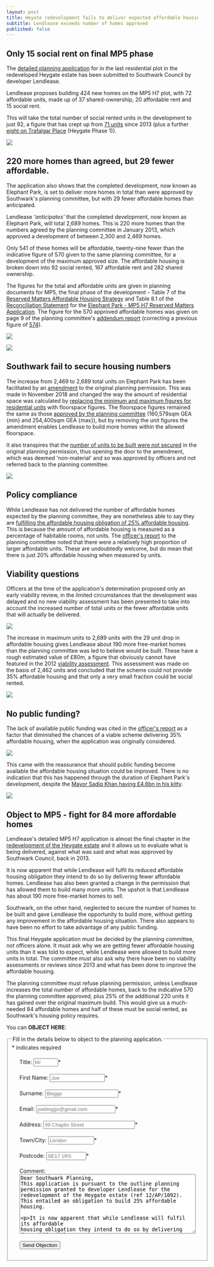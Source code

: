 ```yaml
---
layout: post
title: Heyate redevelopment fails to deliver expected affordable housing
subtitle: Lendlease exceeds number of homes approved
published: false
---
```


## Only 15 social rent on final MP5 phase

The [detailed planning application](https://planning.southwark.gov.uk/online-applications/applicationDetails.do?activeTab=externalDocuments&keyVal=_STHWR_DCAPR_9582742) for in the last residential plot in the redeveloped Heygate estate has been submitted to Southwark Council by developer Lendlease.

Lendlease proposes building 424 new homes on the MP5 H7 plot, with 72 affordable units, made up of 37 shared-ownership, 20 affordable rent and 15 social rent.

This will take the total number of social rented units in the development to just 92, a figure that has crept up from [71 units](http://35percent.org/2013-01-13-will-the-planning-committee-see-sense/) since 2013 (plus a further [eight on Trafalgar Place](http://planbuild.southwark.gov.uk/documents/?GetDocument=%7b%7b%7b!DcDunvLF2MOAcCag9FShbg%3d%3d!%7d%7d%7d) (Heygate Phase 1)).

![](http://35percent.org/img/epark92socialrent.jpg)

## 220 more homes than agreed, but 29 fewer affordable.

The application also shows that the completed development, now known as Elephant Park, is set to deliver more homes in total than were approved by Southwark's planning committee, but with 29 fewer affordable homes than anticipated.

Lendlease _'anticipates'_ that the completed development, now known as Elephant Park, will total 2,689 homes.  This is 220 more homes than the numbers agreed by the planning committee in January 2013, which approved a development of between 2,300 and 2,469 homes.

Only 541 of these homes will be affordable, twenty-nine fewer than the indicative figure of 570 given to the same planning committee, for a development of the maximum approved size.  The affordable housing is broken down into 92 social rented, 167 affordable rent and 282 shared ownership.

The figures for the total and affordable units are given in planning documents for MP5, the final phase of the development - Table 7 of the [Reserved Matters Affordable Housing Strategy](http://planbuild.southwark.gov.uk/documents/?GetDocument=%7b%7b%7b!Mz5nzvZX38X%2fWRNbT2Vd6A%3d%3d!%7d%7d%7d) and Table 8.1 of the [Reconciliation Statement](http://planbuild.southwark.gov.uk/documents/?GetDocument=%7b%7b%7b!ODWxL4QoZvkgXXbACxb5vg%3d%3d!%7d%7d%7d) for the [Elephant Park - MP5 H7 Reserved Matters Application](https://planning.southwark.gov.uk/online-applications/applicationDetails.do?activeTab=externalDocuments&keyVal=_STHWR_DCAPR_9582742).  The figure for the 570 approved affordable homes was given on page 9 of the planning committee's [addendum report](http://planbuild.southwark.gov.uk/documents/?GetDocument=%7b%7b%7b!Q7K%2bVQ5GwV3kVWHHRXBCqg%3d%3d!%7d%7d%7d)   (correcting a previous figure of [574](http://planbuild.southwark.gov.uk/documents/?GetDocument=%7b%7b%7b!swSywGCW3zgzV1miHXgXSg%3d%3d!%7d%7d%7d)).

![](http://35percent.org/img/para163.png)

![](http://35percent.org/img/reconc.png)

## Southwark fail to secure housing numbers

  The increase from 2,469 to 2,689 total units on Elephant Park  has been facilitated by an [amendment](https://planning.southwark.gov.uk/online-applications/applicationDetails.do?activeTab=externalDocuments&keyVal=_STHWR_DCAPR_9580199) to the original planning permission.  This was made in November 2018 and changed the way the amount of residential space was calculated by [replacing the minimum and maximum figures for residential units](http://planbuild.southwark.gov.uk/documents/?GetDocument=%7b%7b%7b!s8fyBoziHiy%2fr1TPdwL8eQ%3d%3d!%7d%7d%7d) with floorspace figures. The floorspace figures remained the same as those [approved by the planning committee](http://planbuild.southwark.gov.uk/documents/?GetDocument=%7b%7b%7b!hgyBVuEH%2b8BxXry2bGRAtA%3d%3d!%7d%7d%7d)   (160,579sqm GEA {min} and 254,400sqm GEA {max}), but by removing the unit figures the amendment enables Lendlease to build more homes within the allowed floorspace.

It also transpires that the [number of units to be built were not secured](http://planbuild.southwark.gov.uk/documents/?GetDocument=%7b%7b%7b!RmPsohICrz2DqmiiC%2fGX%2fQ%3d%3d!%7d%7d%7d) in the original planning permission, thus opening the door to the amendment, which was deemed 'non-material' and so was approved by officers and not referred back to the planning committee.
 
![](http://35percent.org/img/orpara8.png)

## Policy compliance

While Lendlease has not delivered the number of affordable homes expected by the planning committee, they are nonetheless able to say they are [fulfilling the affordable housing obligation of 25% affordable housing](http://planbuild.southwark.gov.uk/documents/?GetDocument=%7b%7b%7b!ODWxL4QoZvkgXXbACxb5vg%3d%3d!%7d%7d%7d).  This is because the amount of affordable housing is measured as a percentage of habitable rooms, not units. The [officer's report](http://planbuild.southwark.gov.uk/documents/?GetDocument=%7b%7b%7b!swSywGCW3zgzV1miHXgXSg%3d%3d!%7d%7d%7d) to the planning committee noted that there were a relatively high proportion of larger affordable units.
These are undoubtedly welcome, but do mean that there is just 20% affordable housing when measured by units. 

## Viability questions

Officers at the time of the application's determination proposed only an early viability review, in the limited circumstances that the development was delayed and no new viability assessment has been presented to take into account the increased number of total units or the fewer affordable units that will actually be delivered.

![](http://35percent.org/img/vrev.png)

The increase in maximum units to 2,689 units with the 29 unit drop in affordable housing gives Lendlease about 190 more free-market homes than the planning committee was led to believe would be built.  These have a rough estimated value of £80m, a figure that obviously cannot have featured in the 2012 [viability assessment](http://crappistmartin.github.io/images/HeygateViabilityAssessment_MainReport.pdf).  This assessment was made on the basis of 2,462 units and concluded that the scheme could not provide 35% affordable housing and that only a very small fraction could be social rented.

![](http://35percent.org/img/orfigs.png)

## No public funding?

The lack of available public funding was cited in the [officer's report](http://planbuild.southwark.gov.uk/documents/?GetDocument=%7b%7b%7b!swSywGCW3zgzV1miHXgXSg%3d%3d!%7d%7d%7d) as a factor that diminished the chances of a viable scheme delivering 35% affordable housing, when the application was originally considered.

![](http://35percent.org/img/gfunding1.png)

This came with the reassurance that should public funding become available the affordable housing situation could be improved.  There is no indication that this has happened through the duration of Elephant Park's development, despite the [Mayor Sadiq Khan having £4.6bn in his kitty](https://www.london.gov.uk/what-we-do/housing-and-land/homes-londoners-affordable-homes-programme-2016-21).

![](http://35percent.org/img/gfunding2.png)


## Object to MP5 - fight for 84 more affordable homes

Lendlease's detailed MP5 H7 application is almost the final chapter in the [redevelopment of the Heygate estate](http://35percent.org/heygate-regeneration-faq/) and it allows us to evaluate what is being delivered, against what was said and what was approved by Southwark Council, back in 2013.

It is now apparent that while Lendlease will fulfil its reduced affordable housing obligation they intend to do so by delivering fewer affordable homes. Lendlease has also been granted a change in the permission that has allowed them to build many more units.  The upshot is that Lendlease has about 190 more free-market homes to sell.

Southwark, on the other hand, neglected to secure the number of homes to be built and gave Lendlease the opportunity to build more, without getting any improvement in the affordable housing situation. There also appears to have been no effort to take advantage of any public funding. 

This final Heygate application must be decided by the planning committee, not officers alone.  It must ask why we are getting fewer affordable housing units than it was told to expect, while Lendlease were allowed to build more units in total.  The committee must also ask why there have been no viability assessments or reviews since 2013 and what has been done to improve the affordable housing.

The planning committee must refuse planning permission, unless Lendlease increases the total number of affordable homes, back to the indicative 570 the planning committee approved, plus 25% of the additional 220 units it has gained over the original maximum build.  This would give us a much-needed 84 affordable homes and half of these must be social rented, as Southwark's housing policy requires.

You can __OBJECT HERE__:
<form id="form5" action="https://thirtyfivepercent.herokuapp.com/" method="post"> 
<fieldset><legend>Fill in the details below to object to the planning application.</legend>
<div id="mc_embed_signup">
<div class="indicates-required"><span class="asterisk">*</span> indicates required</div>
<p class="first" style="margin:20px">
        <label for="name">Title:</label>
        <input type="text" name="title" id="title" size="5" placeholder="Mr" /><span class="asterisk">*</span>
  </p>
<p style="margin:20px">
        <label for="email">First Name:</label>
        <input type="text" name="firstname" id="firstname" size="15" placeholder="Joe"/><span class="asterisk">*</span>
  </p>
<p style="margin:20px">
        <label for="email">Surname:</label>
        <input type="text" name="surname" id="surname" size="21" placeholder="Bloggs"/><span class="asterisk">*</span>
  </p>
  <p style="margin:20px">
        <label for="email">Email:</label>
        <input type="text" name="email" id="email" size="23" placeholder="joebloggs@gmail.com"/><span class="asterisk">*</span>
  </p>
  <p style="margin:20px">
        <label for="address">Address:</label>
        <input type="text" name="address" id="address" size="27" placeholder="99 Chaplin Street"/><span class="asterisk">*</span>
  </p>
  <p style="margin:20px">
        <label for="address">Town/City:</label>
        <input type="text" name="city" id="city" size="12" placeholder="London"/><span class="asterisk">*</span>
  </p>
  <p style="margin:20px">
        <label for="postcode">Postcode:</label>
        <input type="text" name="postcode" id="postcode" size="10" placeholder="SE17 1RS"/><span class="asterisk">*</span>
  </p>
   <p style="margin:20px">
        <label for="message">Comment:</label>
        <textarea name="message" id="message" cols="55" rows="10">Dear Southwark Planning,
This application is pursuant to the outline planning permission granted to developer Lendlease for the redevelopment of the Heygate estate (ref 12/AP/1092). This entailed an obligation to build 25% affordable housing.
 
It is now apparent that while Lendlease will fulfil its affordable housing obligation they intend to do so by delivering fewer affordable homes than the planning committee were told would be delivered, when they gave approval for the redevelopment. The
committee was told there would be 570 affordable homes, while Lendlease will be delivering only 541.

Since permission was given Lendlease has also been granted a change to that permission that will allow them to build 220 more units than the original maximum.
Southwark, on the other hand, has neglected to secure the number of homes to be built and gave Lendlease the opportunity to build more, without getting any improvement in the affordable housing situation. There also appears to have been no effort to take advantage of any public funding.

This final Heygate application must be decided by the planning committee, not officers alone. It must ask why we are getting fewer affordable housing units than it was told to expect, while Lendlease were allowed to build more units in total. The
committee must also ask why there have been no viability assessments or reviews since 2013 and what has been done to improve the affordable housing.

The planning committee must refuse planning permission, unless Lendlease increases the total number of affordable homes, back to the indicative 570 the planning committee approved, plus 25% of the additional 220 units it has gained over the original maximum build. This would give us a much-needed 84 affordable
homes and half of these must be social rented, as Southwark's planning policy requires.

Yours sincerely,
</textarea>
  </p>
  <p class="submit" style="margin:20px"><button type="submit">Send Objection</button></p>
</div>
   </fieldset>
  </form>

<meta name="twitter:card" content="summary" />
<meta name="twitter:title" content="Elephant Park - the final chapter" />
<meta name="twitter:description" content="Final phase of Heygate scheme breaches consented housing numbers" />
<meta name="twitter:image" content="http://35percent.org/img/epark92socialrent.jpg" />
